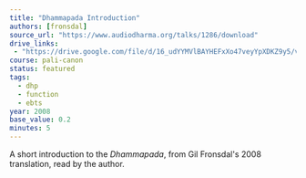 ```yaml
---
title: "Dhammapada Introduction"
authors: [fronsdal]
source_url: "https://www.audiodharma.org/talks/1286/download"
drive_links:
 - "https://drive.google.com/file/d/16_udYYMVlBAYHEFxXo47veyYpXDKZ9y5/view?usp=drivesdk"
course: pali-canon
status: featured
tags:
  - dhp
  - function
  - ebts
year: 2008
base_value: 0.2
minutes: 5
---
```


A short introduction to the *Dhammapada*, from Gil Fronsdal's 2008 translation, read by the author.
